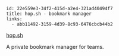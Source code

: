 ```
id: 22e559e3-34f2-415d-a2e4-321ad40494f7
title: hop.sh - bookmark manager
links:
  - abb11492-3159-4d39-8c93-6476cbcb44b2
```

[hop.sh](https://hop.sh)

A private bookmark manager for teams.
